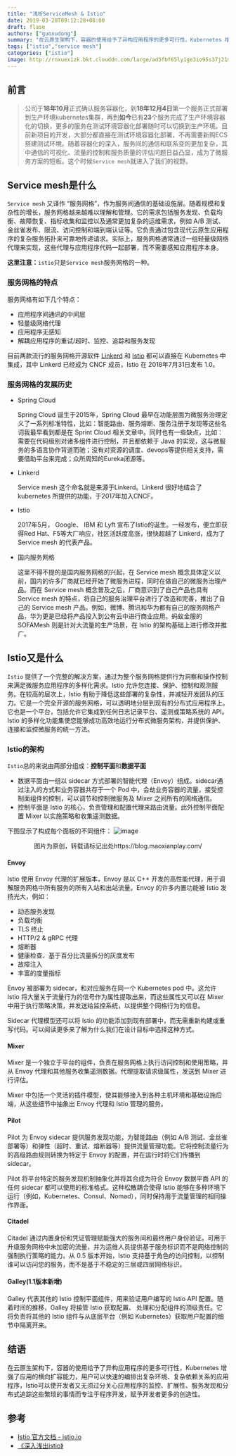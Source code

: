 ```yaml
---
title: "浅析ServiceMesh & Istio"
date: 2019-03-20T09:12:28+08:00
draft: flase
authors: ["guoxudong"]
summary: "在云原生架构下，容器的使用给予了异构应用程序的更多可行性，Kubernetes 增强了应用的横向扩容能力，用户可以快速的编排出复杂环境、复杂依赖关系的应用程序，Istio可以使开发者又无须过分关心应用程序的监控、扩展性、服务发现和分布式追踪这些繁琐的事情而专注于程序开发，赋予开发者更多的创造性。"
tags: ["istio","service mesh"]
categories: ["istio"]
image: http://rnxuex1zk.bkt.clouddn.com/large/ad5fbf65ly1ge3io95s37j21m515oq8p.jpg
---
```

## 前言
>公司于**18年10月**正式确认服务容器化，到**18年12月4日**第一个服务正式部署到生产环境kubernetes集群，再到**如今**已有**23**个服务完成了生产环境容器化的切换，更多的服务在测试环境容器化部署随时可以切换到生产环境。目前新项目的开发，大部分都直接在测试环境容器化部署，不再需要新购ECS搭建测试环境。随着容器化的深入，服务间的通信和联系变的更加复杂，其中通信的可视化、流量的控制和服务质量的评估问题日益凸显，成为了微服务方案的短板。这个时候```Service mesh```就进入了我们的视野。

## Service mesh是什么
```Service mesh``` 又译作 “服务网格”，作为服务间通信的基础设施层。随着规模和复杂性的增长，服务网格越来越难以理解和管理。它的需求包括服务发现、负载均衡、故障恢复、指标收集和监控以及通常更加复杂的运维需求，例如 A/B 测试、金丝雀发布、限流、访问控制和端到端认证等。它负责通过包含现代云原生应用程序的复杂服务拓扑来可靠地传递请求。实际上，服务网格通常通过一组轻量级网络代理来实现，这些代理与应用程序代码一起部署，而不需要感知应用程序本身。

**这里注意：**```istio```只是```Service mesh```服务网格的一种。

### 服务网格的特点

服务网格有如下几个特点：

- 应用程序间通讯的中间层
- 轻量级网络代理
- 应用程序无感知
- 解耦应用程序的重试/超时、监控、追踪和服务发现

目前两款流行的服务网格开源软件 [Linkerd](https://linkerd.io) 和 [Istio](https://istio.io) 都可以直接在 Kubernetes 中集成，其中 Linkerd 已经成为 CNCF 成员，Istio 在 2018年7月31日发布 1.0。

### 服务网格的发展历史

* Spring Cloud

    Spring Cloud 诞生于2015年，Spring Cloud 最早在功能层面为微服务治理定义了一系列标准特性，比如：智能路由、服务熔断、服务注册于发现等这些名词我最早看到都是在 Sprint Cloud 相关文章中。同时也有一些缺点，比如：需要在代码级别对诸多组件进行控制，并且都依赖于 Java 的实现，这与微服务的多语言协作背道而驰；没有对资源的调度、devops等提供相关支持，需要借助平台来完成；众所周知的Eureka闭源等。

* Linkerd

    Service mesh 这个命名就是来源于Linkerd。Linkerd 很好地结合了 kubernetes 所提供的功能，于2017年加入CNCF。

* Istio

    2017年5月， Google、 IBM 和 Lyft 宣布了Istio的诞生。一经发布，便立即获得Red Hat、F5等大厂响应，社区活跃度高涨，很快超越了 Linkerd，成为了 Service mesh 的代表产品。

* 国内服务网格

    这里不得不提的是国内服务网格的兴起，在 Service mesh 概念具体定义以前，国内的许多厂商就已经开始了微服务进程，同时在做自己的微服务治理产品。而在 Service mesh 概念普及之后，厂商意识到了自己产品也具有 Service mesh 的特点，将自己的服务治理平台进行了改造和完善，推出了自己的 Service mesh 产品。例如，微博、腾讯和华为都有自己的服务网格产品，华为更是已经将产品投入到公有云中进行商业应用。蚂蚁金服的 SOFAMesh 则是针对大流量的生产场景，在 Istio 的架构基础上进行修改并推广。

## Istio又是什么
```Istio``` 提供了一个完整的解决方案，通过为整个服务网格提供行为洞察和操作控制来满足微服务应用程序的多样化需求。Istio 允许您连接、保护、控制和观测服务。在较高的层次上，Istio 有助于降低这些部署的复杂性，并减轻开发团队的压力。它是一个完全开源的服务网格，可以透明地分层到现有的分布式应用程序上。它也是一个平台，包括允许它集成到任何日志记录平台、遥测或策略系统的 API。Istio 的多样化功能集使您能够成功高效地运行分布式微服务架构，并提供保护、连接和监控微服务的统一方法。

### Istio的架构
```Istio```总的来说由两部分组成：**控制平面**和**数据平面**

* 数据平面由一组以 sidecar 方式部署的智能代理（Envoy）组成。sidecar通过注入的方式和业务容器共存于一个 Pod 中，会劫业务容器的流量，接受控制面组件的控制，可以调节和控制微服务及 Mixer 之间所有的网络通信。
* 控制平面是 Istio 的核心，负责管理和配置代理来路由流量。此外控制平面配置 Mixer 以实施策略和收集遥测数据。

下图显示了构成每个面板的不同组件：
![image](http://tva2.sinaimg.cn/large/ad5fbf65ly1g199o3s4g5j20lw0kijux.jpg)

<center>图片为原创，转载请标记出处https://blog.maoxianplay.com/</center>

#### Envoy
Istio 使用 Envoy 代理的扩展版本，Envoy 是以 C++ 开发的高性能代理，用于调解服务网格中所有服务的所有入站和出站流量。Envoy 的许多内置功能被 Istio 发扬光大，例如：

* 动态服务发现
* 负载均衡
* TLS 终止
* HTTP/2 & gRPC 代理
* 熔断器
* 健康检查、基于百分比流量拆分的灰度发布
* 故障注入
* 丰富的度量指标

Envoy 被部署为 sidecar，和对应服务在同一个 Kubernetes pod 中。这允许 Istio 将大量关于流量行为的信号作为属性提取出来，而这些属性又可以在 Mixer 中用于执行策略决策，并发送给监控系统，以提供整个网格行为的信息。

Sidecar 代理模型还可以将 Istio 的功能添加到现有部署中，而无需重新构建或重写代码。可以阅读更多来了解为什么我们在设计目标中选择这种方式。

#### Mixer
Mixer 是一个独立于平台的组件，负责在服务网格上执行访问控制和使用策略，并从 Envoy 代理和其他服务收集遥测数据。代理提取请求级属性，发送到 Mixer 进行评估。

Mixer 中包括一个灵活的插件模型，使其能够接入到各种主机环境和基础设施后端，从这些细节中抽象出 Envoy 代理和 Istio 管理的服务。

#### Pilot
Pilot 为 Envoy sidecar 提供服务发现功能，为智能路由（例如 A/B 测试、金丝雀部署等）和弹性（超时、重试、熔断器等）提供流量管理功能。它将控制流量行为的高级路由规则转换为特定于 Envoy 的配置，并在运行时将它们传播到 sidecar。

Pilot 将平台特定的服务发现机制抽象化并将其合成为符合 Envoy 数据平面 API 的任何 sidecar 都可以使用的标准格式。这种松散耦合使得 Istio 能够在多种环境下运行（例如，Kubernetes、Consul、Nomad），同时保持用于流量管理的相同操作界面。

#### Citadel
Citadel 通过内置身份和凭证管理赋能强大的服务间和最终用户身份验证。可用于升级服务网格中未加密的流量，并为运维人员提供基于服务标识而不是网络控制的强制执行策略的能力。从 0.5 版本开始，Istio 支持基于角色的访问控制，以控制谁可以访问您的服务，而不是基于不稳定的三层或四层网络标识。

#### Galley(1.1版本新增)
Galley 代表其他的 Istio 控制平面组件，用来验证用户编写的 Istio API 配置。随着时间的推移，Galley 将接管 Istio 获取配置、 处理和分配组件的顶级责任。它将负责将其他的 Istio 组件与从底层平台（例如 Kubernetes）获取用户配置的细节中隔离开来。

## 结语
在云原生架构下，容器的使用给予了异构应用程序的更多可行性，Kubernetes 增强了应用的横向扩容能力，用户可以快速的编排出复杂环境、复杂依赖关系的应用程序，Istio可以使开发者又无须过分关心应用程序的监控、扩展性、服务发现和分布式追踪这些繁琐的事情而专注于程序开发，赋予开发者更多的创造性。

## 参考
* [Istio 官方文档 - istio.io](https://istio.io/zh/)
* [《深入浅出istio》](https://github.com/fleeto/istio-for-beginner)
